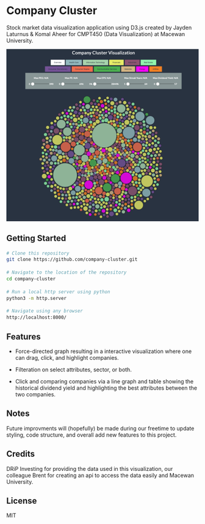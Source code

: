 # Company Cluster

Stock market data visualization application using D3.js created by Jayden Laturnus & Komal Aheer for CMPT450 (Data Visualization) at Macewan University.

![Company Cluster Overview](./img/overview-img.png)

## Getting Started

```bash
# Clone this repository
git clone https://github.com/company-cluster.git

# Navigate to the location of the repository
cd company-cluster

# Run a local http server using python
python3 -m http.server

# Navigate using any browser
http://localhost:8000/
```

## Features

- Force-directed graph resulting in a interactive visualization where one can drag, click, and highlight companies.

- Filteration on select attributes, sector, or both.

- Click and comparing companies via a line graph and table showing the historical dividend yield and highlighting the best attributes between the two companies.

## Notes

Future improvments will (hopefully) be made during our freetime to update styling, code structure, and overall add new features to this project.

## Credits

DRiP Investing for providing the data used in this visualization, our colleague Brent for creating an api to access the data easily and Macewan University.

## License

MIT

